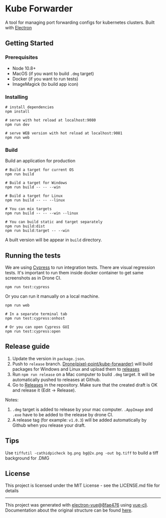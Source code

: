 # Kube Forwarder

A tool for managing port forwarding configs for kubernetes clusters. 
Built with [Electron](https://electronjs.org) 

## Getting Started

### Prerequisites

* Node 10.8+
* MacOS (if you want to build `.dmg` target)
* Docker (if you want to run tests)
* ImageMagick (to build app icon)

### Installing

```
# install dependencies
npm install

# serve with hot reload at localhost:9080
npm run dev

# serve WEB version with hot reload at localhost:9081
npm run web
```

### Build

Build an application for production
```
# Build a target for current OS
npm run build

# Build a target for Windows
npm run build -- -- --win

# Build a target for Linux
npm run build -- -- --linux

# You can mix targets
npm run build -- -- --win --linux

# You can build static and target separately
npm run build:dist
npm run build:target -- --win
```

A built version will be appear in `build` directory. 

## Running the tests

We are using [Cypress](https://www.cypress.io) to run integration tests.
There are visual regression tests. It's important to run them inside docker
container to get same screenshots as in Drone CI.

```
npm run test:cypress
```

Or you can run it manually on a local machine.
```
npm run web

# In a separate terminal tab
npm run test:cypress:onhost

# Or you can open Cypress GUI
npm run test:cypress:open
```

## Release guide

1) Update the version in `package.json`.
2) Push to `release` branch. [Drone(pixel-point/kube-forwarder)](https://drone.pixelpoint.io/pixel-point/kube-forwarder/)
will build packages for Windows and Linux and upload them to [releases](https://github.com/pixel-point/kube-forwarder/releases)
3) Run `npm run release` on a Mac computer to build `.dmg` target. 
It will be automatically pushed to releases at Github.
4) Go to [Releases](https://github.com/pixel-point/kube-forwarder/releases) in the repository. 
Make sure that the created draft is OK and release it (Edit -> Release). 

Notes: 
1) `.dmg` target is added to release by your mac computer. 
`.AppImage` and `.exe` have to be added to the release by drone CI.
2) A release tag (for example: `v1.0.3`) will be added automatically 
by Github when you release your draft.

## Tips

Use `tiffutil -cathidpicheck bg.png bg@2x.png -out bg.tiff` to build a tiff
background for .DMG 

## License

This project is licensed under the MIT License - see the LICENSE.md file for details

---

This project was generated with [electron-vue](https://github.com/SimulatedGREG/electron-vue)@[8fae476](https://github.com/SimulatedGREG/electron-vue/tree/8fae4763e9d225d3691b627e83b9e09b56f6c935) using [vue-cli](https://github.com/vuejs/vue-cli). Documentation about the original structure can be found [here](https://simulatedgreg.gitbooks.io/electron-vue/content/index.html).
